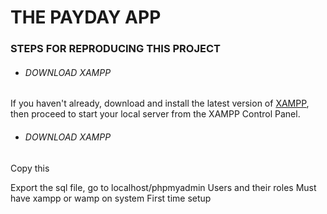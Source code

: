 # THE PAYDAY APP

### STEPS FOR REPRODUCING THIS PROJECT

- ###### DOWNLOAD XAMPP
If you haven't already, download and install the latest version of [XAMPP](https://www.apachefriends.org/download.html), then proceed to start your local server from the XAMPP Control Panel.

- ###### DOWNLOAD XAMPP
Copy this

Export the sql file, go to localhost/phpmyadmin
Users and their roles
Must have xampp or wamp on system
First time setup
